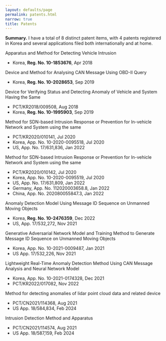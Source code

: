 ```yaml
---
layout: defaults/page
permalink: patents.html
narrow: true
title: Patents
---
```


**Summary.** I have a total of 8 distinct patent items, with 4 patents registered in Korea and several applications filed both internationally and at home.

Apparatus and Method for Detecting Vehicle Intrusion
- Korea, **Reg. No. 10-1853676**, Apr 2018

Device and Method for Analysing CAN Message Using OBD-II Query
- Korea, **Reg. No. 10-2028653**, Sep 2019

Device for Verifying Status and Detecting Anomaly of Vehicle and System Having the Same
- PCT/KR2018/009508, Aug 2018
- Korea, **Reg. No. 10-1995903**, Sep 2019

Method for SDN-based Intrusion Response or Prevention for In-vehicle Network and System using the same
- PCT/KR2020/010141, Jul 2020
- Korea, App. No. 10-2020-0095518, Jul 2020
- US, App. No. 17/631,836, Jan 2022

Method for SDN-based Intrusion Response or Prevention for In-vehicle Network and System using the same
- PCT/KR2020/010142, Jul 2020
- Korea, App. No. 10-2020-0095519, Jul 2020
- US, App. No. 17/631,809, Jan 2022
- Germany, App. No. 112020003658.8, Jan 2022
- China, App. No. 202080055847.3, Jan 2022

Anomaly Detection Model Using Message ID Sequence on Unmanned Moving Objects
- Korea, **Reg. No. 10-2476359**, Dec 2022
- US, App. 17/532,272, Nov 2021

Generative Adversarial Network Model and Training Method to Generate Message ID Sequence on Unmanned Moving Objects
- Korea, App. No. 10-2021-0009487, Jan 2021
- US App. 17/532,226, Nov 2021

Lightweight Real-Time Anomaly Detection Method Using CAN Message Analysis and Neural Network Model
- Korea, App. No. 10-2021-0174328, Dec 2021
- PCT/KR2022/017082, Nov 2022

Method for detecting anomalies of lidar point cloud data and related device
- PCT/CN2021/114368, Aug 2021
- US App. 18/584,834, Feb 2024

Intrusion Detection Method and Apparatus
- PCT/CN2021/114574, Aug 2021
- US App. 18/587,159, Feb 2024